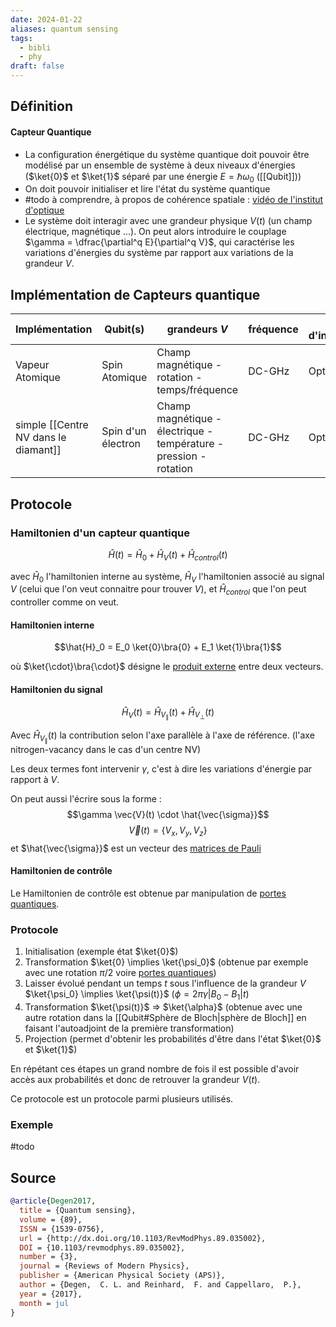 ```yaml
---
date: 2024-01-22
aliases: quantum sensing
tags: 
  - bibli
  - phy
draft: false
---
```


## Définition

#### Capteur Quantique

- La configuration énergétique du système quantique doit pouvoir être modélisé par un ensemble de système à deux niveaux d'énergies ($\ket{0}$ et $\ket{1}$ séparé par une énergie $E=\hbar \omega_0$ ([[Qubit]]))
- On doit pouvoir initialiser et lire l'état du système quantique
- #todo à comprendre, à propos de cohérence spatiale : [vidéo de l'institut d'optique](https://www.youtube.com/watch?v=qr2zCB-0VvE)
- Le système doit interagir avec une grandeur physique $V(t)$ (un champ électrique, magnétique ...). On peut alors introduire le couplage $\gamma = \dfrac{\partial^q E}{\partial^q V}$, qui caractérise les variations d'énergies du système par rapport aux variations de la grandeur $V$.

## Implémentation de Capteurs quantique

| Implémentation | Qubit(s) | grandeurs $V$ | fréquence | méthode d'initialisation/lecture |
| ---- | ---- | ---- | ---- | ---- |
| Vapeur Atomique | Spin Atomique | Champ magnétique - rotation - temps/fréquence | DC-GHz | Optique |
| simple [[Centre NV dans le diamant]] | Spin d'un électron | Champ magnétique - électrique - température - pression - rotation | DC-GHz | Optique |

## Protocole

### Hamiltonien d'un capteur quantique

$$\hat{H}(t) = \hat{H}_0 + \hat{H}_V(t) + \hat{H}_{control}(t)$$

avec $\hat{H}_0$ l'hamiltonien interne au système, $\hat{H}_V$ l'hamiltonien associé au signal $V$ (celui que l'on veut connaitre pour trouver $V$), et $\hat{H}_{control}$ que l'on peut controller comme on veut.

#### Hamiltonien interne
$$\hat{H}_0 = E_0 \ket{0}\bra{0} + E_1 \ket{1}\bra{1}$$

où $\ket{\cdot}\bra{\cdot}$ désigne le [produit externe](https://en.wikipedia.org/wiki/Outer_product) entre deux vecteurs.

#### Hamiltonien du signal
$$\hat{H}_V(t) = \hat{H}_{V_{\parallel}}(t) + \hat{H}_{V_{\perp}}(t)$$

Avec $\hat{H}_{V_{\parallel}}(t)$ la contribution selon l'axe parallèle à l'axe de référence. (l'axe nitrogen-vacancy dans le cas d'un centre NV)

Les deux termes font intervenir $\gamma$, c'est à dire les variations d'énergie par rapport à $V$.

On peut aussi l'écrire sous la forme :
$$\gamma \vec{V}(t) \cdot \hat{\vec{\sigma}}$$
$$\vec{V}(t)=\{V_x,V_y,V_z\}$$
et $\hat{\vec{\sigma}}$ est un vecteur des [matrices de Pauli](https://en.wikipedia.org/wiki/Pauli_matrices)

#### Hamiltonien de contrôle
Le Hamiltonien de contrôle est obtenue par manipulation de [portes quantiques](https://en.wikipedia.org/wiki/Quantum_logic_gate).

### Protocole

1. Initialisation (exemple état $\ket{0}$)
2. Transformation $\ket{0} \implies \ket{\psi_0}$ (obtenue par exemple avec une rotation $\pi /2$ voire [portes quantiques](https://en.wikipedia.org/wiki/Quantum_logic_gate))
3. Laisser évolué pendant un temps $t$ sous l'influence de la grandeur $V$ $\ket{\psi_0} \implies \ket{\psi(t)}$ ($\phi = 2 \pi \gamma | B_0 - B_1 | t$)
4. Transformation $\ket{\psi(t)}$ => $\ket{\alpha}$ (obtenue avec une autre rotation dans la [[Qubit#Sphère de Bloch|sphère de Bloch]] en faisant l'autoadjoint de la première transformation)
5. Projection (permet d'obtenir les probabilités d'être dans l'état $\ket{0}$ et $\ket{1}$)

En répétant ces étapes un grand nombre de fois il est possible d'avoir accès aux probabilités et donc de retrouver la grandeur $V(t)$.

Ce protocole est un protocole parmi plusieurs utilisés.

### Exemple

#todo

## Source

```bibtex
@article{Degen2017,
  title = {Quantum sensing},
  volume = {89},
  ISSN = {1539-0756},
  url = {http://dx.doi.org/10.1103/RevModPhys.89.035002},
  DOI = {10.1103/revmodphys.89.035002},
  number = {3},
  journal = {Reviews of Modern Physics},
  publisher = {American Physical Society (APS)},
  author = {Degen,  C. L. and Reinhard,  F. and Cappellaro,  P.},
  year = {2017},
  month = jul 
}
```

